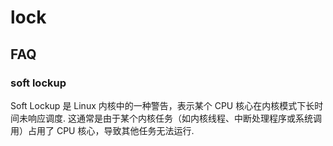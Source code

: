 # lock
## FAQ
### soft lockup
Soft Lockup 是 Linux 内核中的一种警告，表示某个 CPU 核心在内核模式下长时间未响应调度. 这通常是由于某个内核任务（如内核线程、中断处理程序或系统调用）占用了 CPU 核心，导致其他任务无法运行.